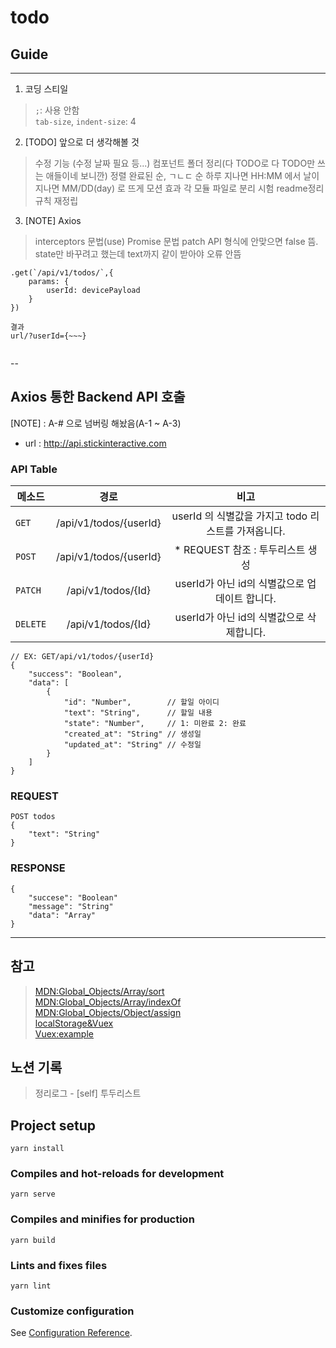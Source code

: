 # todo

## Guide
---
1. 코딩 스티일
> `;`: 사용 안함  
> `tab-size`, `indent-size`: 4  

2. [TODO] 앞으로 더 생각해볼 것
> 수정 기능 (수정 날짜 필요 등...)
> 컴포넌트 폴더 정리(다 TODO로 다 TODO만 쓰는 애들이네 보니깐)
> 정렬 완료된 순, ㄱㄴㄷ 순
> 하루 지나면 HH:MM 에서 날이 지나면 MM/DD(day) 로 뜨게
> 모션 효과
> 각 모듈 파일로 분리 시험
> readme정리 규칙 재정립

3. [NOTE] Axios
> interceptors 문법(use)
> Promise 문법
> patch API 형식에 안맞으면 false 뜸. state만 바꾸려고 했는데 text까지 같이 받아야 오류 안뜸
```
.get(`/api/v1/todos/`,{
	params: {
		userId: devicePayload
	}
})

결과 
url/?userId={~~~}


```

--
## Axios 통한 Backend API 호출

[NOTE] : A-# 으로 넘버링 해놨음(A-1 ~ A-3)

- url : http://api.stickinteractive.com  

### API Table
| 메소드 | 경로 | 비고 |
|---|:---:|:---:|
| `GET` | /api/v1/todos/{userId} | userId 의 식별값을 가지고 todo 리스트를 가져옵니다. | 
| `POST` | /api/v1/todos/{userId} | * REQUEST 참조 : 투두리스트 생성 |
| `PATCH` | /api/v1/todos/{Id} | userId가 아닌 id의 식별값으로 업데이트 합니다. |
| `DELETE` | /api/v1/todos/{Id} | userId가 아닌 id의 식별값으로 삭제합니다.  |

```
// EX: GET/api/v1/todos/{userId}
{
	"success": "Boolean",
	"data": [
		{
			"id": "Number",        // 할일 아이디
			"text": "String",      // 할일 내용
			"state": "Number",     // 1: 미완료 2: 완료
			"created_at": "String" // 생성일
			"updated_at": "String" // 수정일
		}
	]
}

```

### REQUEST
```
POST todos
{
	"text": "String"
}
```

### RESPONSE
```
{
	"succese": "Boolean"
	"message": "String"
	"data": "Array"
}
```



---
## 참고
> [MDN:Global_Objects/Array/sort](https://developer.mozilla.org/ko/docs/Web/JavaScript/Reference/Global_Objects/Array/sort)  
> [MDN:Global_Objects/Array/indexOf](https://developer.mozilla.org/ko/docs/Web/JavaScript/Reference/Global_Objects/Array/indexOf)  
> [MDN:Global_Objects/Object/assign](https://developer.mozilla.org/ko/docs/Web/JavaScript/Reference/Global_Objects/Object/assign)  
> [localStorage&Vuex](https://www.mikestreety.co.uk/blog/vue-js-using-localstorage-with-the-vuex-store/)  
> [Vuex:example](https://github.com/vuejs/vuex)

## 노션 기록
> 정리로그 - [self] 투두리스트  

## Project setup
```
yarn install
```

### Compiles and hot-reloads for development
```
yarn serve
```

### Compiles and minifies for production
```
yarn build
```

### Lints and fixes files
```
yarn lint
```

### Customize configuration
See [Configuration Reference](https://cli.vuejs.org/config/).
